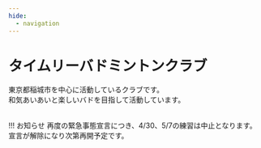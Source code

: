 ```yaml
---
hide:
  - navigation
---
```

# タイムリーバドミントンクラブ
東京都稲城市を中心に活動しているクラブです。  
和気あいあいと楽しいバドを目指して活動しています。  
</br>

!!! お知らせ
    再度の緊急事態宣言につき、4/30、5/7の練習は中止となります。  
    宣言が解除になり次第再開予定です。